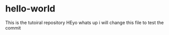 # hello-world
This is the tutoiral repository
HEyo whats up i will change this file to test the commit
